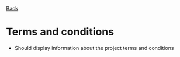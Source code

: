 [Back](./)

# Terms and conditions

- Should display information about the project terms and conditions
